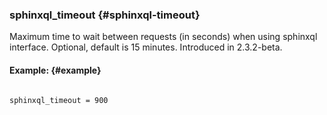 ### sphinxql_timeout {#sphinxql-timeout}

Maximum time to wait between requests (in seconds) when using sphinxql interface. Optional, default is 15 minutes. Introduced in 2.3.2-beta.

#### Example: {#example}

```

sphinxql_timeout = 900

```